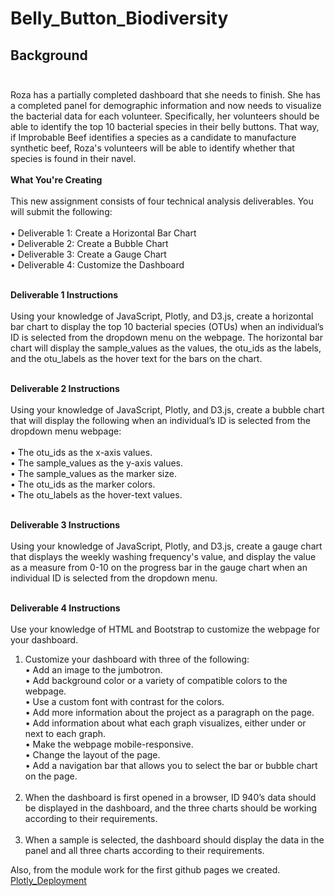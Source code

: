 # Belly_Button_Biodiversity

## Background<br><br>

Roza has a partially completed dashboard that she needs to finish. She has a completed panel for demographic information and now needs to visualize the bacterial data for each volunteer. Specifically, her volunteers should be able to identify the top 10 bacterial species in their belly buttons. That way, if Improbable Beef identifies a species as a candidate to manufacture synthetic beef, Roza's volunteers will be able to identify whether that species is found in their navel.<br><br>
**What You're Creating**<br><br>
This new assignment consists of four technical analysis deliverables. You will submit the following:<br><br>
      •	Deliverable 1: Create a Horizontal Bar Chart<br>
      •	Deliverable 2: Create a Bubble Chart<br>
      •	Deliverable 3: Create a Gauge Chart<br>
      •	Deliverable 4: Customize the Dashboard<br><br>

**Deliverable 1 Instructions**<br><br>
Using your knowledge of JavaScript, Plotly, and D3.js, create a horizontal bar chart to display the top 10 bacterial species (OTUs) when an individual’s ID is selected from the dropdown menu on the webpage. The horizontal bar chart will display the sample_values as the values, the otu_ids as the labels, and the otu_labels as the hover text for the bars on the chart.<br><br>

**Deliverable 2 Instructions**<br><br>
Using your knowledge of JavaScript, Plotly, and D3.js, create a bubble chart that will display the following when an individual’s ID is selected from the dropdown menu webpage:<br><br>
      •	The otu_ids as the x-axis values.<br>
      •	The sample_values as the y-axis values.<br>
      •	The sample_values as the marker size.<br>
      •	The otu_ids as the marker colors.<br>
      •	The otu_labels as the hover-text values.<br><br>

**Deliverable 3 Instructions**<br><br>
Using your knowledge of JavaScript, Plotly, and D3.js, create a gauge chart that displays the weekly washing frequency's value, and display the value as a measure from 0-10 on the progress bar in the gauge chart when an individual ID is selected from the dropdown menu.<br><br>

**Deliverable 4 Instructions**<br><br>
Use your knowledge of HTML and Bootstrap to customize the webpage for your dashboard.<br>
1.	Customize your dashboard with three of the following:<br>
            •	Add an image to the jumbotron.<br>
            •	Add background color or a variety of compatible colors to the webpage.<br>
            •	Use a custom font with contrast for the colors.<br>
            •	Add more information about the project as a paragraph on the page.<br>
            •	Add information about what each graph visualizes, either under or next to each graph.<br>
            •	Make the webpage mobile-responsive.<br>
            •	Change the layout of the page.<br>
            •	Add a navigation bar that allows you to select the bar or bubble chart on the page.<br><br>
2.	When the dashboard is first opened in a browser, ID 940’s data should be displayed in the dashboard, and the three charts should be working according to their requirements.<br><br>
3.	When a sample is selected, the dashboard should display the data in the panel and all three charts according to their requirements.

Also, from the module work for the first github pages we created.  [Plotly_Deployment](https://whitneyshine.github.io/plotly_deployment/)

